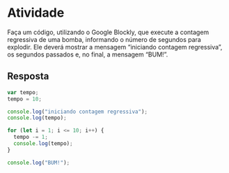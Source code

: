 # Atividade

Faça um código, utilizando o Google Blockly, que execute a contagem regressiva de uma bomba, informando o número de segundos para explodir. Ele deverá mostrar a mensagem “iniciando contagem regressiva”, os segundos passados e, no final, a mensagem “BUM!”.

## Resposta

``` javascript
var tempo;
tempo = 10;

console.log("iniciando contagem regressiva");
console.log(tempo);

for (let i = 1; i <= 10; i++) {
  tempo -= 1;
  console.log(tempo);
}

console.log("BUM!");

```
